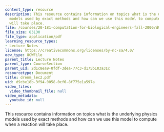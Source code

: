 ```yaml
---
content_type: resource
description: This resource contains information on topics what is the underlying physics
  models used by exact methods and how can we use this model to compute when a reaction
  will take place.
file: /courses/20-181-computation-for-biological-engineers-fall-2006/d9cbe18b3f9400580cf68f775e1a597a_drenm_lec2.pdf
file_size: 83130
file_type: application/pdf
learning_resource_types:
- Lecture Notes
license: https://creativecommons.org/licenses/by-nc-sa/4.0/
ocw_type: OCWFile
parent_title: Lecture Notes
parent_type: CourseSection
parent_uid: 2d1c8ea9-0fdf-3dea-77c3-d175b103a31c
resourcetype: Document
title: drenm_lec2.pdf
uid: d9cbe18b-3f94-0058-0cf6-8f775e1a597a
video_files:
  video_thumbnail_file: null
video_metadata:
  youtube_id: null
---
```

This resource contains information on topics what is the underlying physics models used by exact methods and how can we use this model to compute when a reaction will take place.